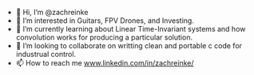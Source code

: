 - 👋 Hi, I’m @zachreinke
- 👀 I’m interested in Guitars, FPV Drones, and Investing.
- 🌱 I’m currently learning about Linear Time-Invariant systems and how convolution works for producing a particular solution.
- 💞️ I’m looking to collaborate on writting clean and portable c code for industrual control.
- 📫 How to reach me www.linkedin.com/in/zachreinke/

<!---
zachreinke/zachreinke is a ✨ special ✨ repository because its `README.md` (this file) appears on your GitHub profile.
You can click the Preview link to take a look at your changes.
--->
